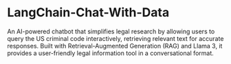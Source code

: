 # LangChain-Chat-With-Data
An AI-powered chatbot that simplifies legal research by allowing users to query the US criminal code interactively, retrieving relevant text for accurate responses. Built with Retrieval-Augmented Generation (RAG) and Llama 3, it provides a user-friendly legal information tool in a conversational format.
